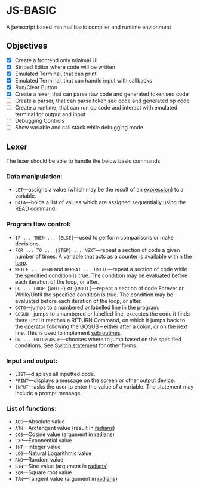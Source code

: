 # JS-BASIC
A javascript based minimal basic compiler and runtime envionment


## Objectives

* [x] Create a frontend only minimal UI
* [x] Striped Editor where code will be written
* [x] Emulated Terminal, that can print
* [x] Emulated Terminal, that can handle input with callbacks
* [x] Run/Clear Button
* [x] Create a lexer, that can parse raw code and generated tokenised code
* [ ] Create a parser, that can parse tokenised code and generated op code
* [ ] Create a runtime, that can run op code and interact with emulated terminal for output and input
* [ ] Debugging Controls
* [ ] Show variable and call stack while debugging mode

## Lexer

The lexer should be able to handle the below basic commands

### Data manipulation:

  - `LET`—assigns a value (which may be the result of an
    [expression](expression_\(programming\) "wikilink")) to a variable.
  - `DATA`—holds a list of values which are assigned sequentially using
    the READ command.

### Program flow control:

  - `IF ... THEN ... {ELSE}`—used to perform comparisons or make
    decisions.
  - `FOR ... TO ... {STEP} ... NEXT`—repeat a section of code a given
    number of times. A variable that acts as a counter is available
    within the [loop](Control_flow#Loops "wikilink").
  - `WHILE ... WEND` and `REPEAT ... UNTIL`—repeat a section of code
    while the specified condition is true. The condition may be
    evaluated before each iteration of the loop, or after.
  - `DO ... LOOP {WHILE}` or {`UNTIL`}—repeat a section of code Forever
    or While/Until the specified condition is true. The condition may be
    evaluated before each iteration of the loop, or after.
  - [`GOTO`](GOTO "wikilink")—jumps to a numbered or labelled line in
    the program.
  - `GOSUB`—jumps to a numbered or labelled line, executes the code it
    finds there until it reaches a RETURN Command, on which it jumps
    back to the operator following the GOSUB – either after a colon, or
    on the next line. This is used to implement
    [subroutines](subroutine "wikilink").
  - `ON ... GOTO/GOSUB`—chooses where to jump based on the specified
    conditions. See [Switch statement](Switch_statement "wikilink") for
    other forms.

### Input and output:

  - `LIST`—displays all inputted code.
  - `PRINT`—displays a message on the screen or other output device.
  - `INPUT`—asks the user to enter the value of a variable. The
    statement may include a prompt message.

### List of functions:

  - `ABS`—Absolute value
  - `ATN`—Arctangent value (result in [radians](radian "wikilink"))
  - `COS`—Cosine value (argument in [radians](radian "wikilink"))
  - `EXP`—Exponential value
  - `INT`—Integer value
  - `LOG`—Natural Logarithmic value
  - `RND`—Random value
  - `SIN`—Sine value (argument in [radians](radian "wikilink"))
  - `SQR`—Square root value
  - `TAN`—Tangent value (argument in [radians](radian "wikilink"))